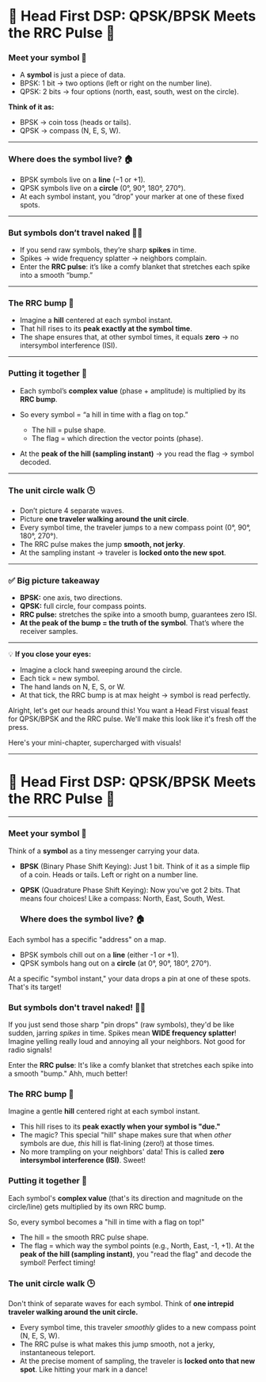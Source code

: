 # 🌟 Head First DSP: QPSK/BPSK Meets the RRC Pulse 🌟

### Meet your symbol 🚦

* A **symbol** is just a piece of data.
* BPSK: 1 bit → two options (left or right on the number line).
* QPSK: 2 bits → four options (north, east, south, west on the circle).

**Think of it as:**

* BPSK → coin toss (heads or tails).
* QPSK → compass (N, E, S, W).

---

### Where does the symbol live? 🏠

* BPSK symbols live on a **line** (−1 or +1).
* QPSK symbols live on a **circle** (0°, 90°, 180°, 270°).
* At each symbol instant, you “drop” your marker at one of these fixed spots.

---

### But symbols don’t travel naked 🚫👕

* If you send raw symbols, they’re sharp **spikes** in time.
* Spikes → wide frequency splatter → neighbors complain.
* Enter the **RRC pulse**: it’s like a comfy blanket that stretches each spike into a smooth “bump.”

---

### The RRC bump 🎢

* Imagine a **hill** centered at each symbol instant.
* That hill rises to its **peak exactly at the symbol time**.
* The shape ensures that, at other symbol times, it equals **zero** → no intersymbol interference (ISI).

---

### Putting it together 🔗

* Each symbol’s **complex value** (phase + amplitude) is multiplied by its **RRC bump**.
* So every symbol = “a hill in time with a flag on top.”

  * The hill = pulse shape.
  * The flag = which direction the vector points (phase).
* At the **peak of the hill (sampling instant)** → you read the flag → symbol decoded.

---

### The unit circle walk 🕒

* Don’t picture 4 separate waves.
* Picture **one traveler walking around the unit circle**.
* Every symbol time, the traveler jumps to a new compass point (0°, 90°, 180°, 270°).
* The RRC pulse makes the jump **smooth, not jerky**.
* At the sampling instant → traveler is **locked onto the new spot**.

---

### ✅ Big picture takeaway

* **BPSK:** one axis, two directions.
* **QPSK:** full circle, four compass points.
* **RRC pulse:** stretches the spike into a smooth bump, guarantees zero ISI.
* **At the peak of the bump = the truth of the symbol**. That’s where the receiver samples.

---

💡 **If you close your eyes:**

* Imagine a clock hand sweeping around the circle.
* Each tick = new symbol.
* The hand lands on N, E, S, or W.
* At that tick, the RRC bump is at max height → symbol is read perfectly.

Alright, let's get our heads around this! You want a Head First visual feast for QPSK/BPSK and the RRC pulse. We'll make this look like it's fresh off the press.

Here's your mini-chapter, supercharged with visuals!

---

# 🌟 Head First DSP: QPSK/BPSK Meets the RRC Pulse 🌟

---

### Meet your symbol 🚦

Think of a **symbol** as a tiny messenger carrying your data.

*   **BPSK** (Binary Phase Shift Keying): Just 1 bit. Think of it as a simple flip of a coin. Heads or tails. Left or right on a number line.
    
    
*   **QPSK** (Quadrature Phase Shift Keying): Now you've got 2 bits. That means four choices! Like a compass: North, East, South, West.
    
    ### Where does the symbol live? 🏠

Each symbol has a specific "address" on a map.

*   BPSK symbols chill out on a **line** (either -1 or +1).
*   QPSK symbols hang out on a **circle** (at 0°, 90°, 180°, 270°).

At a specific "symbol instant," your data drops a pin at one of these spots. That's its target!
### But symbols don't travel naked! 🚫👕

If you just send those sharp "pin drops" (raw symbols), they'd be like sudden, jarring *spikes* in time.
Spikes mean **WIDE frequency splatter**! Imagine yelling really loud and annoying all your neighbors. Not good for radio signals!

Enter the **RRC pulse**: It's like a comfy blanket that stretches each spike into a smooth "bump." Ahh, much better!

### The RRC bump 🎢

Imagine a gentle **hill** centered right at each symbol instant.

*   This hill rises to its **peak exactly when your symbol is "due."**
*   The magic? This special "hill" shape makes sure that when *other* symbols are due, *this* hill is flat-lining (zero!) at those times.
*   No more trampling on your neighbors' data! This is called **zero intersymbol interference (ISI)**. Sweet!
### Putting it together 🔗

Each symbol's **complex value** (that's its direction and magnitude on the circle/line) gets multiplied by its own RRC bump.

So, every symbol becomes a "hill in time with a flag on top!"

*   The hill = the smooth RRC pulse shape.
*   The flag = which way the symbol points (e.g., North, East, -1, +1).
At the **peak of the hill (sampling instant)**, you "read the flag" and decode the symbol! Perfect timing!

### The unit circle walk 🕒

Don't think of separate waves for each symbol. Think of **one intrepid traveler walking around the unit circle.**

*   Every symbol time, this traveler *smoothly* glides to a new compass point (N, E, S, W).
*   The RRC pulse is what makes this jump smooth, not a jerky, instantaneous teleport.
*   At the precise moment of sampling, the traveler is **locked onto that new spot**. Like hitting your mark in a dance!

